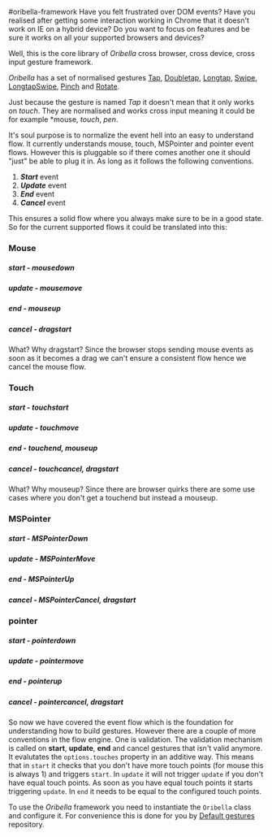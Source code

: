 #oribella-framework
Have you felt frustrated over DOM events? Have you realised after getting some interaction working in Chrome that it doesn't work on IE on a hybrid device? Do you want to focus on features and be sure it works on all your supported browsers and devices?

Well, this is the core library of *Oribella* cross browser, cross device, cross input gesture framework.

*Oribella* has a set of normalised gestures [Tap](https://github.com/oribella/tap), [Doubletap](https://github.com/oribella/doubletap), [Longtap](https://github.com/oribella/longtap), [Swipe](https://github.com/oribella/swipe), [LongtapSwipe](https://github.com/oribella/longtap-swipe), [Pinch](https://github.com/oribella/pinch) and [Rotate](https://github.com/oribella/rotate).

Just because the gesture is named *Tap* it doesn't mean that it only works on *touch*. They are normalised and works cross input meaning it could be for example  *mouse, *touch*, *pen*.

It's soul purpose is to normalize the event hell into an easy to understand flow. It currently understands mouse, touch, MSPointer and pointer event flows. However this is pluggable so if there comes another one it should "just" be able to plug it in. As long as it follows the following conventions.

1. ***Start*** event
2. ***Update*** event
3. ***End*** event
4. ***Cancel*** event

This ensures a solid flow where you always make sure to be in a good state. So for the current supported flows it could be translated into this:

### Mouse
##### start - mousedown
##### update - mousemove
##### end - mouseup
##### cancel - dragstart
What? Why dragstart? Since the browser stops sending mouse events as soon as it
becomes a drag we can't ensure a consistent flow hence we cancel the mouse flow.

### Touch
##### start - touchstart
##### update - touchmove
##### end - touchend, mouseup
##### cancel - touchcancel, dragstart
What? Why mouseup? Since there are browser quirks there are some use cases where you don't get a touchend but instead a mouseup.

### MSPointer
##### start - MSPointerDown
##### update - MSPointerMove
##### end - MSPointerUp
##### cancel - MSPointerCancel, dragstart

### pointer
##### start - pointerdown
##### update - pointermove
##### end - pointerup
##### cancel - pointercancel, dragstart

So now we have covered the event flow which is the foundation for understanding how to build gestures. However there are a couple of more conventions in the flow engine. One is validation. The validation mechanism is called on **start**, **update**, **end** and cancel gestures that isn't valid anymore. It evalutates the `options.touches` property in an additive way. This means that in `start` it checks that you don't have more touch points (for mouse this is always 1) and triggers `start`. In `update` it will not trigger `update` if you don't have equal touch points. As soon as you have equal touch points it starts triggering `update`. In `end` it needs to be equal to the configured touch points.

To use the *Oribella* framework you need to instantiate the `Oribella` class and configure it. For convenience this is done for you by [Default gestures](https://github.com/oribella/default-gestures) repository.
